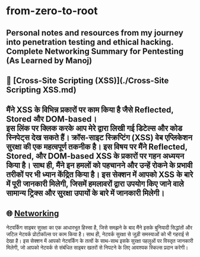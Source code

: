 # from-zero-to-root
Personal notes and resources from my journey into penetration testing and ethical hacking.
Complete Networking Summary for Pentesting (As Learned by Manoj)
- 
## 🔐 [Cross-Site Scripting (XSS)](./Cross-Site Scripting XSS.md)
मैंने XSS के विभिन्न प्रकारों पर काम किया है जैसे Reflected, Stored और DOM-based।  
इस लिंक पर क्लिक करके आप मेरे द्वारा लिखी गई डिटेल्स और कोड स्निपेट्स देख सकते हैं।
क्रॉस-साइट स्क्रिप्टिंग (XSS) वेब एप्लिकेशन सुरक्षा की एक महत्वपूर्ण तकनीक है। इस विषय पर मैंने Reflected, Stored, और DOM-based XSS के प्रकारों पर गहन अध्ययन किया है। साथ ही, मैंने इन हमलों को पहचानने और उन्हें रोकने के प्रभावी तरीकों पर भी ध्यान केंद्रित किया है। इस सेक्शन में आपको XSS के बारे में पूरी जानकारी मिलेगी, जिसमें हमलावरों द्वारा उपयोग किए जाने वाले सामान्य ट्रिक्स और सुरक्षा उपायों के बारे में जानकारी मिलेगी।
- 
## 🌐 [Networking](./Networking)  
नेटवर्किंग साइबर सुरक्षा का एक आधारभूत हिस्सा है, जिसे समझने के बाद मैंने इसके बुनियादी सिद्धांतों और जटिल नेटवर्क प्रोटोकॉल्स पर काम किया है। साथ ही, नेटवर्क सुरक्षा से जुड़ी समस्याओं को भी गहराई से देखा है। इस सेक्शन में आपको नेटवर्किंग के तत्वों के साथ-साथ इसके सुरक्षा पहलुओं पर विस्तृत जानकारी मिलेगी, जो आपको नेटवर्क से संबंधित साइबर खतरों से निपटने के लिए आवश्यक स्किल्स प्रदान करेगी।
